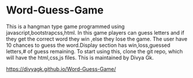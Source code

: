 # Word-Guess-Game
This is a hangman type game programmed using javascript,bootstrapcss,html. In this game players can guess letters and if they get the correct word they win ,else they lose the game.
The user have 10 chances to guess the word.Display section has win,loss,guessed letters,# of guess remaining.
To start using this, clone the git repo, which will have the html,css,js files.
This is maintained by Divya Gk.

https://divyagk.github.io/Word-Guess-Game/









